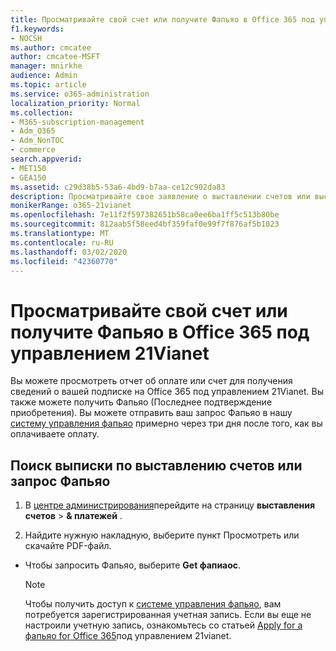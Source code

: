 ```yaml
---
title: Просматривайте свой счет или получите Фапьяо в Office 365 под управлением 21Vianet
f1.keywords:
- NOCSH
ms.author: cmcatee
author: cmcatee-MSFT
manager: mnirkhe
audience: Admin
ms.topic: article
ms.service: o365-administration
localization_priority: Normal
ms.collection:
- M365-subscription-management
- Adm_O365
- Adm_NonTOC
- commerce
search.appverid:
- MET150
- GEA150
ms.assetid: c29d38b5-53a6-4bd9-b7aa-ce12c902da83
description: Просматривайте свое заявление о выставлении счетов или выставьте счет о вашей организации Office 365 под управлением 21Vianet в Китае.
monikerRange: o365-21vianet
ms.openlocfilehash: 7e11f2f597382651b58ca0ee6ba1ff5c513b80be
ms.sourcegitcommit: 812aab5f58eed4bf359faf0e99f7f876af5b1023
ms.translationtype: MT
ms.contentlocale: ru-RU
ms.lasthandoff: 03/02/2020
ms.locfileid: "42360770"
---
```

# <a name="view-your-bill-or-get-a-fapiao-in-office-365-operated-by-21vianet"></a>Просматривайте свой счет или получите Фапьяо в Office 365 под управлением 21Vianet

Вы можете просмотреть отчет об оплате или счет для получения сведений о вашей подписке на Office 365 под управлением 21Vianet. Вы также можете получить Фапьяо (Последнее подтверждение приобретения). Вы можете отправить ваш запрос Фапьяо в нашу [систему управления фапьяо](https://go.microsoft.com/fwlink/p/?linkid=837465) примерно через три дня после того, как вы оплачиваете оплату. 
  
## <a name="find-your-billing-statement-or-request-a-fapiao"></a>Поиск выписки по выставлению счетов или запрос Фапьяо
1. В [центре администрирования](https://go.microsoft.com/fwlink/p/?linkid=850627)перейдите на страницу **выставления счетов** \> **& платежей** .
    
2. Найдите нужную накладную, выберите пункт Просмотреть или скачайте PDF-файл.

    
  - Чтобы запросить Фапьяо, выберите **Get фапиаос**.
    
    > [!NOTE]
    > Чтобы получить доступ к [системе управления фапьяо](https://go.microsoft.com/fwlink/p/?linkid=837465), вам потребуется зарегистрированная учетная запись. Если вы еще не настроили учетную запись, ознакомьтесь со статьей [Apply for a фапьяо for Office 365](apply-for-a-fapiao.md)под управлением 21vianet. 
